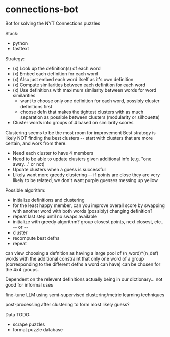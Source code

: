 # connections-bot
Bot for solving the NYT Connections puzzles

Stack:
- python
- fasttext

Strategy:
- (x) Look up the definition(s) of each word
- (x) Embed each definition for each word
- (x) Also just embed each word itself as it's own definition
- (x) Compute similarities between each definition for each word
- (x) Use definitions with maximum similarity between words for word similarities
	- want to choose only one definition for each word, possibly cluster definitions first
	- choose defn that makes the tightest clusters with as much separation as possible between clusters (modularity or silhouette)
- Cluster words into groups of 4 based on similarity scores

Clustering seems to be the most room for improvement
Best strategy is likely NOT finding the best clusters -- start with clusters that are more certain, and work from there.
- Need each cluster to have 4 members
- Need to be able to update clusters given additional info (e.g. "one away..." or not)
- Update clusters when a guess is successful
- Likely want more greedy clustering -- if points are close they are very likely to be related, we don't want purple guesses messing up yellow

Possible algorithm:
- initialize definitions and clustering
- for the least happy member, can you improve overall score by swapping with another word with both words (possibly) changing definition?
- repeat last step until no swaps available
- initialize with greedy algorithm? group closest points, next closest, etc..
-- or --
- cluster
- recompute best defns
- repeat

can view choosing a defnition as having a large pool of (n\_word)\*(n\_def) words with the additional constraint that only one word of a group (corresponding to the different defns a word can have) can be chosen for the 4x4 groups.

Dependent on the relevent definitions actually being in our dictionary... not good for informal uses

fine-tune LLM using semi-supervised clustering/metric learning techniques

post-processing after clustering to form most likely guess?

Data TODO:
- scrape puzzles
- format puzzle database
